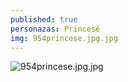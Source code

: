 ```yaml
---
published: true
personazas: Princesė
img: 954princese.jpg.jpg
---
```

![954princese.jpg.jpg]({{site.baseurl}}/img/personazai/954princese.jpg.jpg)
